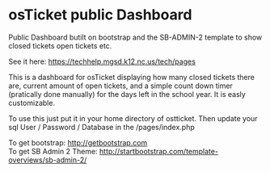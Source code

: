 # osTicket public Dashboard
Public Dashboard butilt on bootstrap and the SB-ADMIN-2 template to show closed tickets open tickets etc.

See it here: https://techhelp.mgsd.k12.nc.us/tech/pages

This is a dashboard for osTicket displaying how many closed tickets there are, current amount of open tickets,
and a simple count down timer (pratically done manually) for the days left in the school year. It is easly customizable.

To use this just put it in your home directory of ostticket.
Then update your sql User / Password / Database in the /pages/index.php

To get bootstrap: http://getbootstrap.com <br>
To get SB Admin 2 Theme: http://startbootstrap.com/template-overviews/sb-admin-2/
